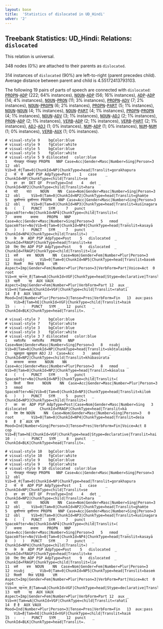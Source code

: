 ```yaml
---
layout: base
title:  'Statistics of dislocated in UD_Hindi'
udver: '2'
---
```


## Treebank Statistics: UD_Hindi: Relations: `dislocated`

This relation is universal.

348 nodes (0%) are attached to their parents as `dislocated`.

314 instances of `dislocated` (90%) are left-to-right (parent precedes child).
Average distance between parent and child is 4.55172413793103.

The following 19 pairs of parts of speech are connected with `dislocated`: <tt><a href="hi-pos-PROPN.html">PROPN</a></tt>-<tt><a href="hi-pos-ADP.html">ADP</a></tt> (222; 64% instances), <tt><a href="hi-pos-NOUN.html">NOUN</a></tt>-<tt><a href="hi-pos-ADP.html">ADP</a></tt> (56; 16% instances), <tt><a href="hi-pos-ADP.html">ADP</a></tt>-<tt><a href="hi-pos-ADP.html">ADP</a></tt> (14; 4% instances), <tt><a href="hi-pos-NOUN.html">NOUN</a></tt>-<tt><a href="hi-pos-PRON.html">PRON</a></tt> (11; 3% instances), <tt><a href="hi-pos-PROPN.html">PROPN</a></tt>-<tt><a href="hi-pos-ADV.html">ADV</a></tt> (7; 2% instances), <tt><a href="hi-pos-NOUN.html">NOUN</a></tt>-<tt><a href="hi-pos-PROPN.html">PROPN</a></tt> (6; 2% instances), <tt><a href="hi-pos-PROPN.html">PROPN</a></tt>-<tt><a href="hi-pos-PART.html">PART</a></tt> (5; 1% instances), <tt><a href="hi-pos-NOUN.html">NOUN</a></tt>-<tt><a href="hi-pos-NOUN.html">NOUN</a></tt> (4; 1% instances), <tt><a href="hi-pos-NOUN.html">NOUN</a></tt>-<tt><a href="hi-pos-PART.html">PART</a></tt> (4; 1% instances), <tt><a href="hi-pos-PROPN.html">PROPN</a></tt>-<tt><a href="hi-pos-PROPN.html">PROPN</a></tt> (4; 1% instances), <tt><a href="hi-pos-NOUN.html">NOUN</a></tt>-<tt><a href="hi-pos-ADV.html">ADV</a></tt> (3; 1% instances), <tt><a href="hi-pos-NOUN.html">NOUN</a></tt>-<tt><a href="hi-pos-ADJ.html">ADJ</a></tt> (2; 1% instances), <tt><a href="hi-pos-PRON.html">PRON</a></tt>-<tt><a href="hi-pos-ADP.html">ADP</a></tt> (2; 1% instances), <tt><a href="hi-pos-VERB.html">VERB</a></tt>-<tt><a href="hi-pos-ADP.html">ADP</a></tt> (2; 1% instances), <tt><a href="hi-pos-VERB.html">VERB</a></tt>-<tt><a href="hi-pos-PART.html">PART</a></tt> (2; 1% instances), <tt><a href="hi-pos-ADJ.html">ADJ</a></tt>-<tt><a href="hi-pos-ADJ.html">ADJ</a></tt> (1; 0% instances), <tt><a href="hi-pos-NUM.html">NUM</a></tt>-<tt><a href="hi-pos-ADP.html">ADP</a></tt> (1; 0% instances), <tt><a href="hi-pos-NUM.html">NUM</a></tt>-<tt><a href="hi-pos-NUM.html">NUM</a></tt> (1; 0% instances), <tt><a href="hi-pos-VERB.html">VERB</a></tt>-<tt><a href="hi-pos-AUX.html">AUX</a></tt> (1; 0% instances).


~~~ conllu
# visual-style 9	bgColor:blue
# visual-style 9	fgColor:white
# visual-style 5	bgColor:blue
# visual-style 5	fgColor:white
# visual-style 5 9 dislocated	color:blue
1	गोरखपुर	गोरखपुर	PROPN	NNP	Case=Acc|Gender=Masc|Number=Sing|Person=3	12	obl	_	Vib=0_से|Tam=0|ChunkId=NP|ChunkType=head|Translit=gorakhapura
2	से	से	ADP	PSP	AdpType=Post	1	case	_	ChunkId=NP|ChunkType=child|Translit=se
3	हर	हर	DET	QF	PronType=Ind	4	det	_	ChunkId=NP2|ChunkType=child|Translit=hara
4	घंटे	घंटा	NOUN	NN	Case=Nom|Gender=Masc|Number=Sing|Person=3	12	obl	_	Vib=0|Tam=0|ChunkId=NP2|ChunkType=head|Translit=ghaṁṭe
5	कुशीनगर	कुशीनगर	PROPN	NNP	Case=Acc|Gender=Masc|Number=Sing|Person=3	12	obl	_	Vib=0|Tam=0|ChunkId=NP3|ChunkType=head|Translit=kuśīnagara
6	(	(	PUNCT	SYM	_	7	punct	_	SpaceAfter=No|ChunkId=NP4|ChunkType=child|Translit=(
7	कसया	कसया	PROPN	NNP	Case=Acc|Gender=Masc|Number=Sing|Person=3	5	nmod	_	SpaceAfter=No|Vib=0|Tam=0|ChunkId=NP4|ChunkType=head|Translit=kasayā
8	)	)	PUNCT	SYM	_	7	punct	_	ChunkId=NP4|ChunkType=child|Translit=)
9	के	के	ADP	PSP	AdpType=Post	5	dislocated	_	ChunkId=FRAGP|ChunkType=head|Translit=ke
10	लिए	लिए	ADP	PSP	AdpType=Post	9	dislocated	_	ChunkId=FRAGP|ChunkType=child|Translit=lie
11	बसें	बस	NOUN	NN	Case=Nom|Gender=Fem|Number=Plur|Person=3	12	nsubj	_	Vib=0|Tam=0|ChunkId=NP5|ChunkType=head|Translit=baseṁ
12	मिलती	मिल	VERB	VM	Aspect=Imp|Gender=Fem|Number=Plur|Person=3|VerbForm=Part|Voice=Act	0	root	_	Vib=ता_रह+ता_है|Tam=wA|ChunkId=VGF|ChunkType=head|Stype=declarative|Translit=milatī
13	रहती	रह	AUX	VAUX	Aspect=Imp|Gender=Fem|Number=Plur|VerbForm=Part	12	aux	_	Vib=ता|Tam=wA|ChunkId=VGF|ChunkType=child|Translit=rahatī
14	हैं	है	AUX	VAUX	Mood=Ind|Number=Plur|Person=3|Tense=Pres|VerbForm=Fin	13	aux:pass	_	Vib=है|Tam=hE|ChunkId=VGF|ChunkType=child|Translit=haiṁ
15	।	।	PUNCT	SYM	_	12	punct	_	ChunkId=BLK|ChunkType=head|Translit=.

~~~


~~~ conllu
# visual-style 7	bgColor:blue
# visual-style 7	fgColor:white
# visual-style 3	bgColor:blue
# visual-style 3	fgColor:white
# visual-style 3 7 dislocated	color:blue
1	स्कॉटलैंड	स्कॉटलैंड	PROPN	NNP	Case=Nom|Gender=Masc|Number=Sing|Person=3	8	nsubj	_	Vib=0|Tam=0|ChunkId=NP|ChunkType=head|Translit=skôṭalaiṁḍa
2	खूबसूरत	खूबसूरत	ADJ	JJ	Case=Acc	3	amod	_	ChunkId=NP2|ChunkType=child|Translit=khūbasūrata
3	कासल्स	कासल	NOUN	NN	Case=Acc|Gender=Masc|Number=Plur|Person=3	8	nmod	_	Vib=0|Tam=0|ChunkId=NP2|ChunkType=head|Translit=kāsalsa
4	(	(	PUNCT	SYM	_	5	punct	_	SpaceAfter=No|ChunkId=NP3|ChunkType=child|Translit=(
5	किलों	किला	NOUN	NN	Case=Acc|Gender=Masc|Number=Plur|Person=3	3	nmod	_	SpaceAfter=No|Vib=0|Tam=0|ChunkId=NP3|ChunkType=head|Translit=kiloṁ
6	)	)	PUNCT	SYM	_	5	punct	_	ChunkId=NP3|ChunkType=child|Translit=)
7	का	का	ADP	PSP	AdpType=Post|Case=Nom|Gender=Masc|Number=Sing	3	dislocated	_	ChunkId=FRAGP|ChunkType=head|Translit=kā
8	देश	देश	NOUN	NN	Case=Nom|Gender=Masc|Number=Sing|Person=3	0	root	_	Vib=0|Tam=0|ChunkId=NP4|ChunkType=head|Translit=deśa
9	है	है	AUX	VM	Mood=Ind|Number=Sing|Person=3|Tense=Pres|VerbForm=Fin|Voice=Act	8	cop	_	Vib=है|Tam=hE|ChunkId=VGF|ChunkType=head|Stype=declarative|Translit=hai
10	।	।	PUNCT	SYM	_	8	punct	_	ChunkId=BLK|ChunkType=head|Translit=.

~~~


~~~ conllu
# visual-style 10	bgColor:blue
# visual-style 10	fgColor:white
# visual-style 9	bgColor:blue
# visual-style 9	fgColor:white
# visual-style 9 10 dislocated	color:blue
1	गोरखपुर	गोरखपुर	PROPN	NNP	Case=Acc|Gender=Masc|Number=Sing|Person=3	12	obl	_	Vib=0_से|Tam=0|ChunkId=NP|ChunkType=head|Translit=gorakhapura
2	से	से	ADP	PSP	AdpType=Post	1	case	_	ChunkId=NP|ChunkType=child|Translit=se
3	हर	हर	DET	QF	PronType=Ind	4	det	_	ChunkId=NP2|ChunkType=child|Translit=hara
4	घंटे	घंटा	NOUN	NN	Case=Nom|Gender=Masc|Number=Sing|Person=3	12	obl	_	Vib=0|Tam=0|ChunkId=NP2|ChunkType=head|Translit=ghaṁṭe
5	कुशीनगर	कुशीनगर	PROPN	NNP	Case=Acc|Gender=Masc|Number=Sing|Person=3	12	obl	_	Vib=0|Tam=0|ChunkId=NP3|ChunkType=head|Translit=kuśīnagara
6	(	(	PUNCT	SYM	_	7	punct	_	SpaceAfter=No|ChunkId=NP4|ChunkType=child|Translit=(
7	कसया	कसया	PROPN	NNP	Case=Acc|Gender=Masc|Number=Sing|Person=3	5	nmod	_	SpaceAfter=No|Vib=0|Tam=0|ChunkId=NP4|ChunkType=head|Translit=kasayā
8	)	)	PUNCT	SYM	_	7	punct	_	ChunkId=NP4|ChunkType=child|Translit=)
9	के	के	ADP	PSP	AdpType=Post	5	dislocated	_	ChunkId=FRAGP|ChunkType=head|Translit=ke
10	लिए	लिए	ADP	PSP	AdpType=Post	9	dislocated	_	ChunkId=FRAGP|ChunkType=child|Translit=lie
11	बसें	बस	NOUN	NN	Case=Nom|Gender=Fem|Number=Plur|Person=3	12	nsubj	_	Vib=0|Tam=0|ChunkId=NP5|ChunkType=head|Translit=baseṁ
12	मिलती	मिल	VERB	VM	Aspect=Imp|Gender=Fem|Number=Plur|Person=3|VerbForm=Part|Voice=Act	0	root	_	Vib=ता_रह+ता_है|Tam=wA|ChunkId=VGF|ChunkType=head|Stype=declarative|Translit=milatī
13	रहती	रह	AUX	VAUX	Aspect=Imp|Gender=Fem|Number=Plur|VerbForm=Part	12	aux	_	Vib=ता|Tam=wA|ChunkId=VGF|ChunkType=child|Translit=rahatī
14	हैं	है	AUX	VAUX	Mood=Ind|Number=Plur|Person=3|Tense=Pres|VerbForm=Fin	13	aux:pass	_	Vib=है|Tam=hE|ChunkId=VGF|ChunkType=child|Translit=haiṁ
15	।	।	PUNCT	SYM	_	12	punct	_	ChunkId=BLK|ChunkType=head|Translit=.

~~~


